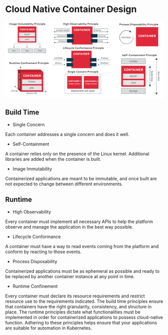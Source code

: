 # Cloud Native Container Design

![Seven Principles](cloud-native-container-design.png)

## Build Time

- Single Concern

Each container addresses a single concern and does it well.

- Self-Containment

A container relies only on the presence of the Linux kernel. Additional
libraries are added when the container is built.

- Image Immutability

Containerized applications are meant to be immutable, and once built are not
expected to change between different environments.

## Runtime

- High Observability

Every container must implement all necessary APIs to help the platform observe
and manage the application in the best way possible.

- Lifecycle Conformance

A container must have a way to read events coming from the platform and conform
by reacting to those events.

- Process Disposability

Containerized applications must be as ephemeral as possible and ready to be
replaced by another container instance at any point in time.

- Runtime Confinement

Every container must declare its resource requirements and restrict resource use
to the requirements indicated. The build time principles ensure that containers
have the right granularity, consistency, and structure in place. The runtime
principles dictate what functionalities must be implemented in order for
containerized applications to possess cloud-native function. Adhering to these
principles helps ensure that your applications are suitable for automation in
Kubernetes.
